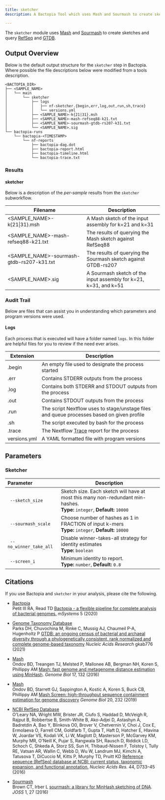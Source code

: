 ```yaml
---
title: sketcher
description: A Bactopia Tool which uses Mash and Sourmash to create sketches and query RefSeq and GTDB.

---
```


The `sketcher` module uses [Mash](https://github.com/marbl/Mash) and
[Sourmash](https://github.com/dib-lab/sourmash) to create sketches and query
[RefSeq](https://www.ncbi.nlm.nih.gov/refseq/) and [GTDB](https://gtdb.ecogenomic.org/).


## Output Overview

Below is the default output structure for the `sketcher` step in Bactopia. Where
possible the file descriptions below were modified from a tools description.

```{bash}
<BACTOPIA_DIR>
├── <SAMPLE_NAME>
│   └── main
│       └── sketcher
│           ├── logs
│           │   ├── nf-sketcher.{begin,err,log,out,run,sh,trace}
│           │   └── versions.yml
│           ├── <SAMPLE_NAME>-k{21|31}.msh
│           ├── <SAMPLE_NAME>-mash-refseq88-k21.txt
│           ├── <SAMPLE_NAME>-sourmash-gtdb-rs207-k31.txt
│           └── <SAMPLE_NAME>.sig
└── bactopia-runs
    └── bactopia-<TIMESTAMP>
        └── nf-reports
            ├── bactopia-dag.dot
            ├── bactopia-report.html
            ├── bactopia-timeline.html
            └── bactopia-trace.txt

```



### Results

#### sketcher

Below is a description of the _per-sample_ results from the `sketcher` subworkflow.


| Filename                      | Description |
|-------------------------------|-------------|
| &lt;SAMPLE_NAME&gt;-k{21\|31}.msh | A Mash sketch of the input assembly for k=21 and k=31 |
| &lt;SAMPLE_NAME&gt;-mash-refseq88-k21.txt | The results of querying the Mash sketch against RefSeq88 |
| &lt;SAMPLE_NAME&gt;-sourmash-gtdb-rs207-k31.txt | The results of querying the Sourmash sketch against GTDB-rs207 |
| &lt;SAMPLE_NAME&gt;.sig | A Sourmash sketch of the input assembly for k=21, k=31, and k=51 |








### Audit Trail

Below are files that can assist you in understanding which parameters and program versions
were used.

#### Logs 

Each process that is executed will have a folder named `logs`. In this folder are helpful
files for you to review if the need ever arises.

| Extension    | Description |
|--------------|-------------|
| .begin       | An empty file used to designate the process started |
| .err         | Contains STDERR outputs from the process |
| .log         | Contains both STDERR and STDOUT outputs from the process |
| .out         | Contains STDOUT outputs from the process |
| .run         | The script Nextflow uses to stage/unstage files and queue processes based on given profile |
| .sh          | The script executed by bash for the process  |
| .trace       | The Nextflow [Trace](https://www.nextflow.io/docs/latest/tracing.html#trace-report) report for the process |
| versions.yml | A YAML formatted file with program versions |

## Parameters


### <i class="fa-xl fas fa-exclamation-circle"></i> Sketcher 


| Parameter | Description |
|:---|---|
| <i class="fa-lg fas fa-hashtag"></i>` --sketch_size` | Sketch size. Each sketch will have at most this many non-redundant min-hashes. <br/>**Type:** `integer`, **Default:** `10000` |
| <i class="fa-lg fas fa-hashtag"></i>` --sourmash_scale` | Choose number of hashes as 1 in FRACTION of input k-mers <br/>**Type:** `integer`, **Default:** `10000` |
| <i class="fa-lg fas fa-fast-forward"></i>` --no_winner_take_all` | Disable winner-takes-all strategy for identity estimates <br/>**Type:** `boolean` |
| <i class="fa-lg fas fa-hashtag"></i>` --screen_i` | Minimum identity to report. <br/>**Type:** `number`, **Default:** `0.8` |

## Citations
If you use Bactopia and `sketcher` in your analysis, please cite the following.

- [Bactopia](https://bactopia.github.io/)  
    Petit III RA, Read TD [Bactopia - a flexible pipeline for complete analysis of bacterial genomes.](https://doi.org/10.1128/mSystems.00190-20) _mSystems_ 5 (2020)
  

- [Genome Taxonomy Database](https://gtdb.ecogenomic.org/)  
    Parks DH, Chuvochina M, Rinke C, Mussig AJ, Chaumeil P-A, Hugenholtz P [GTDB: an ongoing census of bacterial and archaeal diversity through a phylogenetically consistent, rank normalized and complete genome-based taxonomy](https://doi.org/10.1093/nar/gkab776) _Nucleic Acids Research_ gkab776 (2021)
  
- [Mash](https://github.com/marbl/Mash)  
    Ondov BD, Treangen TJ, Melsted P, Mallonee AB, Bergman NH, Koren S, Phillippy AM [Mash: fast genome and metagenome distance estimation using MinHash](http://dx.doi.org/10.1186/s13059-016-0997-x). _Genome Biol_ 17, 132 (2016)
  
- [Mash](https://github.com/marbl/Mash)  
    Ondov BD, Starrett GJ, Sappington A, Kostic A, Koren S, Buck CB, Phillippy AM [Mash Screen: high-throughput sequence containment estimation for genome discovery](https://doi.org/10.1186/s13059-019-1841-x) _Genome Biol_ 20, 232 (2019)
  
- [NCBI RefSeq Database](https://www.ncbi.nlm.nih.gov/refseq/)  
    O'Leary NA, Wright MW, Brister JR, Ciufo S, Haddad D, McVeigh R, Rajput B, Robbertse B, Smith-White B, Ako-Adjei D, Astashyn A, Badretdin A, Bao Y, Blinkova O0, Brover V, Chetvernin V, Choi J, Cox E, Ermolaeva O, Farrell CM, Goldfarb T, Gupta T, Haft D, Hatcher E, Hlavina W, Joardar VS, Kodali VK, Li W, Maglott D, Masterson P, McGarvey KM, Murphy MR, O'Neill K, Pujar S, Rangwala SH, Rausch D, Riddick LD, Schoch C, Shkeda A, Storz SS, Sun H, Thibaud-Nissen F, Tolstoy I, Tully RE, Vatsan AR, Wallin C, Webb D, Wu W, Landrum MJ, Kimchi A, Tatusova T, DiCuccio M, Kitts P, Murphy TD, Pruitt KD [Reference sequence (RefSeq) database at NCBI: current status, taxonomic expansion, and functional annotation.](https://doi.org/10.1093/nar/gkv1189) _Nucleic Acids Res._ 44, D733–45 (2016)
  
- [Sourmash](https://github.com/dib-lab/sourmash)  
    Brown CT, Irber L [sourmash: a library for MinHash sketching of DNA](http://dx.doi.org/10.21105/joss.00027). _JOSS_ 1, 27 (2016)
  

